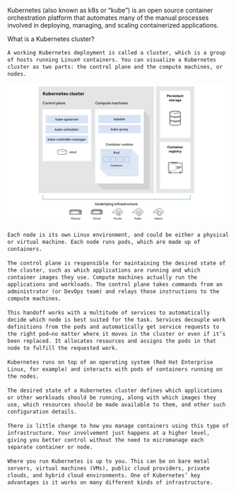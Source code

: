 Kubernetes (also known as k8s or “kube”) is an open source container orchestration platform that automates many of the manual processes involved in deploying, managing, and scaling containerized applications.


What is a Kubernetes cluster?   

    A working Kubernetes deployment is called a cluster, which is a group of hosts running Linux® containers. You can visualize a Kubernetes cluster as two parts: the control plane and the compute machines, or nodes.

<div align="center">
  <img src="https://github.com/bhrateshd/Kubernetes-Zero-to-Hero/blob/master/Day-1/image.png" />
</div>

     
    Each node is its own Linux environment, and could be either a physical or virtual machine. Each node runs pods, which are made up of containers. 

    The control plane is responsible for maintaining the desired state of the cluster, such as which applications are running and which container images they use. Compute machines actually run the applications and workloads. The control plane takes commands from an administrator (or DevOps team) and relays those instructions to the compute machines.

    This handoff works with a multitude of services to automatically decide which node is best suited for the task. Services decouple work definitions from the pods and automatically get service requests to the right pod—no matter where it moves in the cluster or even if it’s been replaced. It allocates resources and assigns the pods in that node to fulfill the requested work.

    Kubernetes runs on top of an operating system (Red Hat Enterprise Linux, for example) and interacts with pods of containers running on the nodes.

    The desired state of a Kubernetes cluster defines which applications or other workloads should be running, along with which images they use, which resources should be made available to them, and other such configuration details.

    There is little change to how you manage containers using this type of infrastructure. Your involvement just happens at a higher level, giving you better control without the need to micromanage each separate container or node. 

    Where you run Kubernetes is up to you. This can be on bare metal servers, virtual machines (VMs), public cloud providers, private clouds, and hybrid cloud environments. One of Kubernetes’ key advantages is it works on many different kinds of infrastructure.
